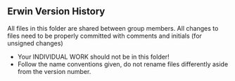 ## Erwin Version History

All files in this folder are shared between group members. All changes to files need to be properly committed with comments and initials (for unsigned changes)

- Your INDIVIDUAL WORK should not be in this folder!
- Follow the name conventions given, do not rename files differently aside from the version number.

